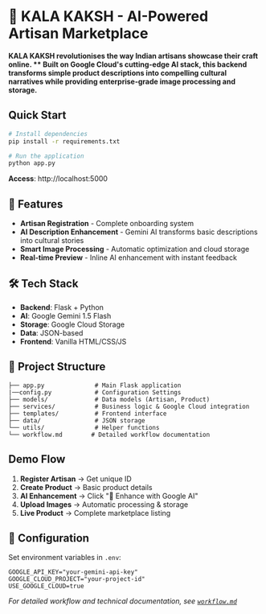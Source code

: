 # 🎨 KALA KAKSH - AI-Powered Artisan Marketplace

**KALA KAKSH revolutionises the way Indian artisans showcase their craft online. ** Built on **Google Cloud's cutting-edge AI stack**, this backend transforms simple product descriptions into compelling cultural narratives while providing enterprise-grade image processing and storage.**

##  Quick Start

```bash
# Install dependencies
pip install -r requirements.txt

# Run the application
python app.py
```

**Access**: http://localhost:5000

## 🤖 Features

- **Artisan Registration** - Complete onboarding system
- **AI Description Enhancement** - Gemini AI transforms basic descriptions into cultural stories
- **Smart Image Processing** - Automatic optimization and cloud storage
- **Real-time Preview** - Inline AI enhancement with instant feedback

## 🛠️ Tech Stack

- **Backend**: Flask + Python
- **AI**: Google Gemini 1.5 Flash
- **Storage**: Google Cloud Storage 
- **Data**: JSON-based 
- **Frontend**: Vanilla HTML/CSS/JS

## 📁 Project Structure

```
├── app.py              # Main Flask application
|──config.py            # Configuration Settings
├── models/             # Data models (Artisan, Product)
├── services/           # Business logic & Google Cloud integration
├── templates/          # Frontend interface
├── data/               # JSON storage
└── utils/              # Helper functions
└── workflow.md        # Detailed workflow documentation
```

##  Demo Flow

1. **Register Artisan** → Get unique ID
2. **Create Product** → Basic product details
3. **AI Enhancement** → Click "🤖 Enhance with Google AI"
4. **Upload Images** → Automatic processing & storage
5. **Live Product** → Complete marketplace listing

## 🔧 Configuration

Set environment variables in `.env`:
```env
GOOGLE_API_KEY="your-gemini-api-key"
GOOGLE_CLOUD_PROJECT="your-project-id"
USE_GOOGLE_CLOUD=true
```


*For detailed workflow and technical documentation, see [`workflow.md`](workflow.md)*
